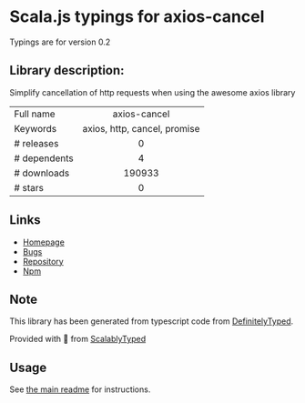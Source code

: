 
# Scala.js typings for axios-cancel

Typings are for version 0.2

## Library description:
Simplify cancellation of http requests when using the awesome axios library

|                    |                 |
| ------------------ | :-------------: |
| Full name          | axios-cancel |
| Keywords           | axios, http, cancel, promise |
| # releases         | 0 |
| # dependents       | 4 |
| # downloads        | 190933 |
| # stars            | 0 |

## Links
- [Homepage](https://github.com/thaerlabs/axios-cancel#readme)
- [Bugs](https://github.com/thaerlabs/axios-cancel/issues)
- [Repository](https://github.com/thaerlabs/axios-cancel)
- [Npm](https://www.npmjs.com/package/axios-cancel)
    


## Note
This library has been generated from typescript code from [DefinitelyTyped](https://definitelytyped.org).

Provided with :purple_heart: from [ScalablyTyped](https://github.com/oyvindberg/ScalablyTyped)

## Usage
See [the main readme](../../readme.md) for instructions.


